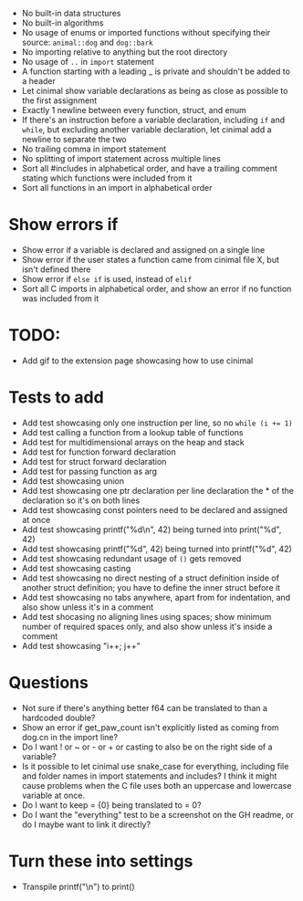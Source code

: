 - No built-in data structures
- No built-in algorithms
- No usage of enums or imported functions without specifying their source: `animal::dog` and `dog::bark`
- No importing relative to anything but the root directory
- No usage of `..` in `import` statement
- A function starting with a leading _ is private and shouldn't be added to a header
- Let cinimal show variable declarations as being as close as possible to the first assignment
- Exactly 1 newline between every function, struct, and enum
- If there's an instruction before a variable declaration, including `if` and `while`, but excluding another variable declaration, let cinimal add a newline to separate the two
- No trailing comma in import statement
- No splitting of import statement across multiple lines
- Sort all #includes in alphabetical order, and have a trailing comment stating which functions were included from it
- Sort all functions in an import in alphabetical order

# Show errors if
- Show error if a variable is declared and assigned on a single line
- Show error if the user states a function came from cinimal file X, but isn't defined there
- Show error if `else if` is used, instead of `elif`
- Sort all C imports in alphabetical order, and show an error if no function was included from it

# TODO:
- Add gif to the extension page showcasing how to use cinimal

# Tests to add
- Add test showcasing only one instruction per line, so no `while (i += 1)`
- Add test calling a function from a lookup table of functions
- Add test for multidimensional arrays on the heap and stack
- Add test for function forward declaration
- Add test for struct forward declaration
- Add test for passing function as arg
- Add test showcasing union
- Add test showcasing one ptr declaration per line declaration the * of the declaration so it's on both lines
- Add test showcasing const pointers need to be declared and assigned at once
- Add test showcasing printf("%d\n", 42) being turned into print("%d", 42)
- Add test showcasing printf("%d", 42) being turned into printf("%d", 42)
- Add test showcasing redundant usage of `()` gets removed
- Add test showcasing casting
- Add test showcasing no direct nesting of a struct definition inside of another struct definition; you have to define the inner struct before it
- Add test showcasing no tabs anywhere, apart from for indentation, and also show unless it's in a comment
- Add test shocasing no aligning lines using spaces; show minimum number of required spaces only, and also show unless it's inside a comment
- Add test showcasing "i++; j++"

# Questions
- Not sure if there's anything better f64 can be translated to than a hardcoded double?
- Show an error if get_paw_count isn't explicitly listed as coming from dog.cn in the import line?
- Do I want ! or ~ or - or + or casting to also be on the right side of a variable?
- Is it possible to let cinimal use snake_case for everything, including file and folder names in import statements and includes? I think it might cause problems when the C file uses both an uppercase and lowercase variable at once.
- Do I want to keep = {0} being translated to = 0?
- Do I want the "everything" test to be a screenshot on the GH readme, or do I maybe want to link it directly?

# Turn these into settings
- Transpile printf("\n") to print()
